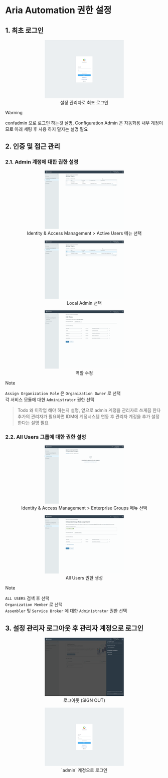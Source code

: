 # Aria Automation 권한 설정

## 1. 최초 로그인

<p align="center"><img src="images/aa-authn-01.png" width="50%" /><br/>설정 관리자로 최초 로그인</p>

> [!WARNING]
> confadmin 으로 로그인 하는것 설명, Configuration Admin 은 자동화용 내부 계정이므로 아래 세팅 후 사용 하지 말자는 설명 필요

## 2. 인증 및 접근 관리

### 2.1. Admin 계정에 대한 권한 설정

<p align="center"><img src="images/aa-authn-02.png" width="50%" /><br/>Identity & Access Management > Active Users 메뉴 선택</p>

<p align="center"><img src="images/aa-authn-03.png" width="50%" /><br/>Local Admin 선택</p>

<p align="center"><img src="images/aa-authn-04.png" width="50%" /><br/>역할 수정</p>

> [!NOTE]
> `Assign Organization Role` 은 `Organization Owner` 로 선택\
> 각 서비스 모듈에 대한 `Administrator` 권한 선택

> Todo
> 왜 이작업 해야 하는지 설명, 앞으로 admin 계정을 관리자로 쓰게끔 한다\
> 추가의 관리자가 필요하면 IDM에 계정시스템 연동 후 관리자 계정을 추가 설정한다는 설명 필요

### 2.2. All Users 그룹에 대한 권한 설정

<p align="center"><img src="images/aa-authn-08.png" width="50%" /><br/>Identity & Access Management > Enterprise Groups 메뉴 선택</p>

<p align="center"><img src="images/aa-authn-05.png" width="50%" /><br/>All Users 권한 생성</p>

> [!NOTE]
> `ALL USERS` 검색 후 선택\
> `Organization Member` 로 선택\
> `Assembler` 및 `Service Broker` 에 대한 `Administrator` 권한 선택

## 3. 설정 관리자 로그아웃 후 관리자 계정으로 로그인

<p align="center"><img src="images/aa-authn-06.png" width="50%" /><br/>로그아웃 (SIGN OUT)</p>

<p align="center"><img src="images/aa-authn-07.png" width="50%" /><br/>`admin` 계정으로 로그인</p>
